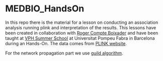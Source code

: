 # MEDBIO_HandsOn

In this repo there is the material for a lesson on conducting an association analysis running plink and interpretation of the results. This lessons have been created in collaboration with [Roger Compte Boixader](https://www.linkedin.com/in/roger-compte-boixader/) and have been taught at [VPH Summer School](https://www.vph-institute.org/events/6th-vph-summer-school.html) at Universitat Pompeu Fabra in Barcelona during an Hands-On. The data comes from [PLINK website](https://zzz.bwh.harvard.edu/plink/res.shtml#teach).

For the network propagation part we use [guild algorithm]( https://github.com/emreg00/guild).
